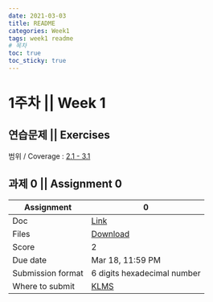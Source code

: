 ```yaml
---
date: 2021-03-03
title: README
categories: Week1
tags: week1 readme
# 목차
toc: true  
toc_sticky: true 
---
```


# 1주차 || Week 1

## 연습문제 || Exercises

범위 / Coverage : [2.1 - 3.1]({{site.baseurl}}/week1/section2)

## 과제 0 || Assignment 0

Assignment | 0
---|---
Doc | [Link]({{site.baseurl}}/week1/assign0)
Files | [Download](<https://klms.kaist.ac.kr/mod/assign/view.php?id=504290>)
Score | 2
Due date | Mar 18, 11:59 PM
Submission format | 6 digits hexadecimal number
Where to submit | [KLMS](<https://klms.kaist.ac.kr/mod/assign/view.php?id=504290>)